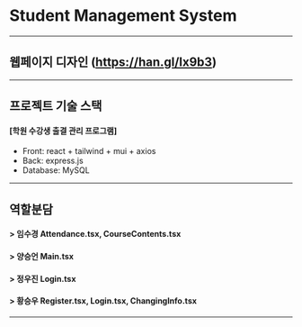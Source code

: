 # Student Management System

---

## 웹페이지 디자인 (https://han.gl/Ix9b3)

---

## 프로젝트 기술 스택

#### [학원 수강생 출결 관리 프로그램]

- Front: react + tailwind + mui + axios
- Back: express.js
- Database: MySQL

---

## 역할분담

#### > 임수경 Attendance.tsx, CourseContents.tsx

#### > 양승언 Main.tsx

#### > 정우진 Login.tsx

#### > 황승우 Register.tsx, Login.tsx, ChangingInfo.tsx

---
